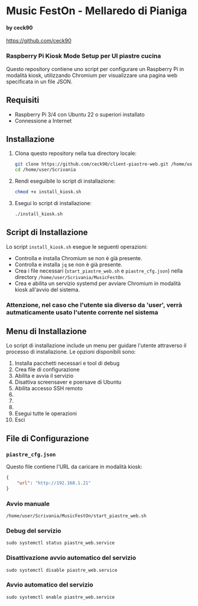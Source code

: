 # Music FestOn - Mellaredo di Pianiga
#### by ceck90 
https://github.com/ceck90
### Raspberry Pi Kiosk Mode Setup per UI piastre cucina

Questo repository contiene uno script per configurare un Raspberry Pi in modalità kiosk, utilizzando Chromium per visualizzare una pagina web specificata in un file JSON.

## Requisiti

- Raspberry Pi 3/4 con Ubuntu 22 o superiori installato
- Connessione a Internet

## Installazione

1. Clona questo repository nella tua directory locale:

    ```sh
    git clone https://github.com/ceck90/client-piastre-web.git /home/user/Scrivania
    cd /home/user/Scrivania
    ```

2. Rendi eseguibile lo script di installazione:

    ```sh
    chmod +x install_kiosk.sh
    ```

3. Esegui lo script di installazione:

    ```sh
    ./install_kiosk.sh
    ```

## Script di Installazione

Lo script `install_kiosk.sh` esegue le seguenti operazioni:

- Controlla e installa Chromium se non è già presente.
- Controlla e installa `jq` se non è già presente.
- Crea i file necessari (`start_piastre_web.sh` e `piastre_cfg.json`) nella directory `/home/user/Scrivania/MusicFestOn`.
- Crea e abilita un servizio systemd per avviare Chromium in modalità kiosk all'avvio del sistema.

### Attenzione, nel caso che l'utente sia diverso da 'user', verrà autmaticamente usato l'utente corrente nel sistema

## Menu di Installazione

Lo script di installazione include un menu per guidare l'utente attraverso il processo di installazione. Le opzioni disponibili sono:

1. Installa pacchetti necessari e tool di debug
2. Crea file di configurazione
3. Abilita e avvia il servizio
4. Disattiva screensaver e poersave di Ubuntu
5. Abilita accesso SSH remoto
6.  
7. 
8. 
9. Esegui tutte le operazioni
10. Esci

## File di Configurazione

### `piastre_cfg.json`

Questo file contiene l'URL da caricare in modalità kiosk:

```json
{
    "url": "http://192.168.1.21"
}
```

### Avvio manuale

```
/home/user/Scrivania/MusicFestOn/start_piastre_web.sh
```

### Debug del servizio

```
sudo systemctl status piastre_web.service
```

### Disattivazione avvio automatico del servizio

```
sudo systemctl disable piastre_web.service
```

### Avvio automatico del servizio

```
sudo systemctl enable piastre_web.service
```
